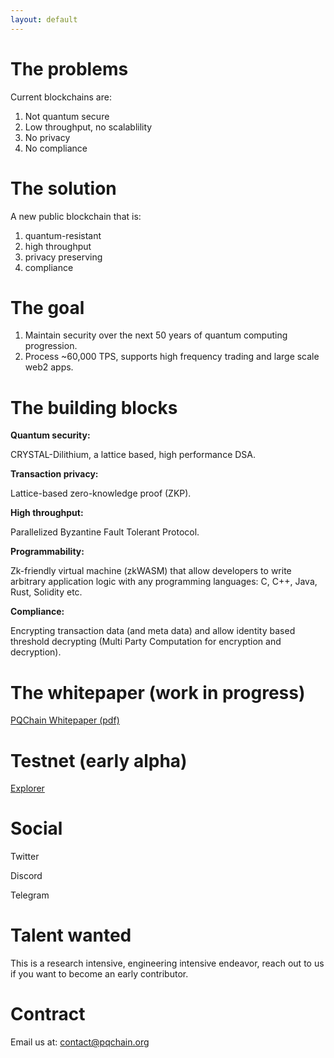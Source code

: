 ```yaml
---
layout: default
---
```


# The problems

Current blockchains are:

1. Not quantum secure
2. Low throughput, no scalablility
3. No privacy
4. No compliance

# The solution

A new public blockchain that is:

1. quantum-resistant
2. high throughput
3. privacy preserving
4. compliance

# The goal

1. Maintain security over the next 50 years of quantum computing progression.
2. Process ~60,000 TPS, supports high frequency trading and large scale web2 apps.

# The building blocks

**Quantum security:**

CRYSTAL-Dilithium, a lattice based, high performance DSA.

**Transaction privacy:**

Lattice-based zero-knowledge proof (ZKP).

**High throughput:**

Parallelized Byzantine Fault Tolerant Protocol.

**Programmability:**

Zk-friendly virtual machine (zkWASM) that allow developers to write arbitrary application logic with any programming languages: C, C++, Java, Rust, Solidity etc.

**Compliance:**

Encrypting transaction data (and meta data) and allow identity based threshold decrypting (Multi Party Computation for encryption and decryption).

# The whitepaper (work in progress)

<a href="https://www.pqchain.org/docs/pqchain.pdf" target="_blank">PQChain Whitepaper (pdf)</a>

# Testnet (early alpha)

<a href="https://explorer.pqchain.org/" target="_blank">Explorer</a>

# Social

Twitter

Discord

Telegram

# Talent wanted

This is a research intensive, engineering intensive endeavor, reach out to us if you want to become an early contributor.

# Contract

Email us at: [contact@pqchain.org](mailto:contact@pqchain.org)
